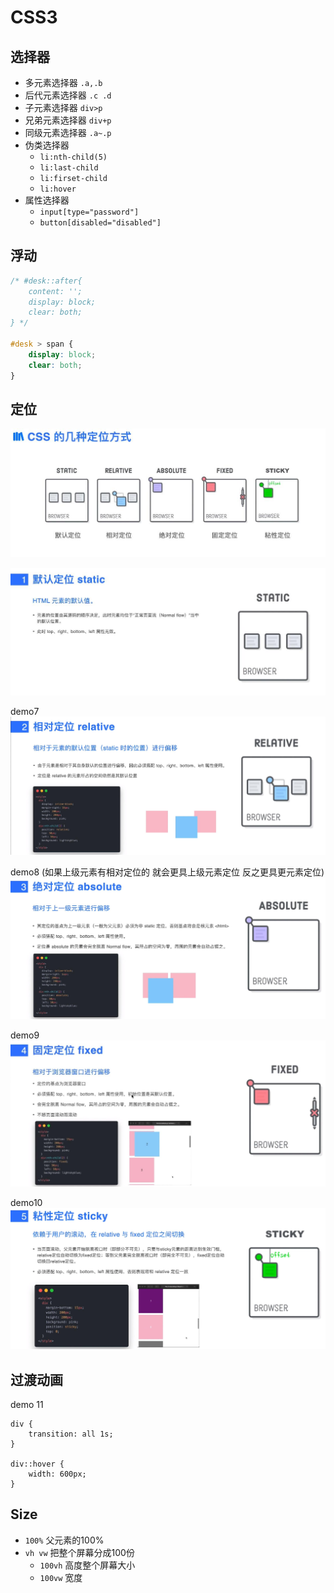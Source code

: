 # CSS3

## 选择器
- 多元素选择器   `.a,.b`
- 后代元素选择器 `.c .d`
- 子元素选择器   `div>p` 
- 兄弟元素选择器 `div+p`
- 同级元素选择器 `.a~.p`
- 伪类选择器
	-  `li:nth-child(5)`
	-  `li:last-child`
	-  `li:firset-child`
	-  `li:hover`
- 属性选择器
	- `input[type="password"]`
	- `button[disabled="disabled"]`

## 浮动
```css
/* #desk::after{
	content: '';
	display: block;
	clear: both;
} */

#desk > span {
	display: block;
	clear: both;
}
```

## 定位
![](./s1.jpg)

![](./s2.jpg)

demo7
![demo7](./s3.jpg)

demo8
(如果上级元素有相对定位的 就会更具上级元素定位 反之更具更元素定位)
![demo8](./s4.jpg)  

demo9
![demo9](./s5.jpg)

demo10
![demo10](./s6.jpg)

## 过渡动画
demo 11
```
div {
	transition: all 1s;
}

div::hover {
	width: 600px;
}
```

## Size
- `100%` 父元素的100%
- `vh vw` 把整个屏幕分成100份
	- `100vh` 高度整个屏幕大小
	- `100vw` 宽度
